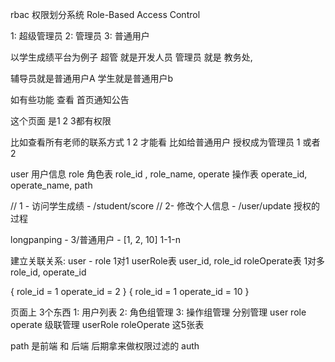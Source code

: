 rbac 权限划分系统 Role-Based Access Control

1: 超级管理员
2: 管理员
3: 普通用户


以学生成绩平台为例子
超管 就是开发人员
管理员 就是 教务处,

辅导员就是普通用户A
学生就是普通用户b

如有些功能
查看 首页通知公告

这个页面 是1 2 3都有权限

比如查看所有老师的联系方式  1  2 才能看
比如给普通用户 授权成为管理员 1 或者2


user 用户信息
role  角色表 role_id , role_name,
operate 操作表  operate_id, operate_name, path

// 1 - 访问学生成绩 - /student/score
// 2- 修改个人信息 - /user/update
授权的过程

longpanping  - 3/普通用户 - [1, 2, 10]
1-1-n

建立关联关系:
user - role 1对1
userRole表 user_id, role_id
roleOperate表 1对多 role_id, operate_id

{
  role_id = 1
  operate_id = 2
}
{
  role_id = 1
  operate_id = 10
}


页面上
3个东西
1: 用户列表
2: 角色组管理
3: 操作组管理
分别管理 user role operate  级联管理 userRole roleOperate 这5张表

path 是前端 和 后端 后期拿来做权限过滤的 auth

